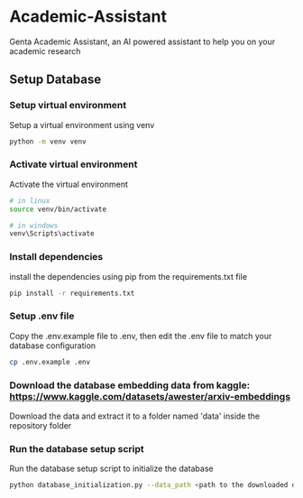 # Academic-Assistant
Genta Academic Assistant, an AI powered assistant to help you on your academic research

## Setup Database

### Setup virtual environment

Setup a virtual environment using venv

```bash
python -m venv venv
```

### Activate virtual environment

Activate the virtual environment

```bash
# in linux
source venv/bin/activate

# in windows
venv\Scripts\activate
```

### Install dependencies

install the dependencies using pip from the requirements.txt file

```bash
pip install -r requirements.txt
```

### Setup .env file

Copy the .env.example file to .env, then edit the .env file to match your database configuration

```bash
cp .env.example .env
```

### Download the database embedding data from kaggle: https://www.kaggle.com/datasets/awester/arxiv-embeddings

Download the data and extract it to a folder named 'data' inside the repository folder

### Run the database setup script

Run the database setup script to initialize the database

```bash
python database_initialization.py --data_path <path to the downloaded data>
```
